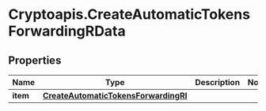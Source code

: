 # Cryptoapis.CreateAutomaticTokensForwardingRData

## Properties

Name | Type | Description | Notes
------------ | ------------- | ------------- | -------------
**item** | [**CreateAutomaticTokensForwardingRI**](CreateAutomaticTokensForwardingRI.md) |  | 


